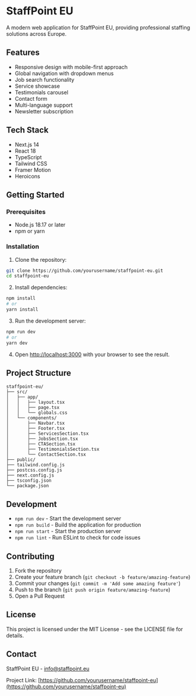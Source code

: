 # StaffPoint EU

A modern web application for StaffPoint EU, providing professional staffing solutions across Europe.

## Features

- Responsive design with mobile-first approach
- Global navigation with dropdown menus
- Job search functionality
- Service showcase
- Testimonials carousel
- Contact form
- Multi-language support
- Newsletter subscription

## Tech Stack

- Next.js 14
- React 18
- TypeScript
- Tailwind CSS
- Framer Motion
- Heroicons

## Getting Started

### Prerequisites

- Node.js 18.17 or later
- npm or yarn

### Installation

1. Clone the repository:
```bash
git clone https://github.com/yourusername/staffpoint-eu.git
cd staffpoint-eu
```

2. Install dependencies:
```bash
npm install
# or
yarn install
```

3. Run the development server:
```bash
npm run dev
# or
yarn dev
```

4. Open [http://localhost:3000](http://localhost:3000) with your browser to see the result.

## Project Structure

```
staffpoint-eu/
├── src/
│   ├── app/
│   │   ├── layout.tsx
│   │   ├── page.tsx
│   │   └── globals.css
│   └── components/
│       ├── Navbar.tsx
│       ├── Footer.tsx
│       ├── ServicesSection.tsx
│       ├── JobsSection.tsx
│       ├── CTASection.tsx
│       ├── TestimonialsSection.tsx
│       └── ContactSection.tsx
├── public/
├── tailwind.config.js
├── postcss.config.js
├── next.config.js
├── tsconfig.json
└── package.json
```

## Development

- `npm run dev` - Start the development server
- `npm run build` - Build the application for production
- `npm run start` - Start the production server
- `npm run lint` - Run ESLint to check for code issues

## Contributing

1. Fork the repository
2. Create your feature branch (`git checkout -b feature/amazing-feature`)
3. Commit your changes (`git commit -m 'Add some amazing feature'`)
4. Push to the branch (`git push origin feature/amazing-feature`)
5. Open a Pull Request

## License

This project is licensed under the MIT License - see the LICENSE file for details.

## Contact

StaffPoint EU - [info@staffpoint.eu](mailto:info@staffpoint.eu)

Project Link: [https://github.com/yourusername/staffpoint-eu](https://github.com/yourusername/staffpoint-eu)